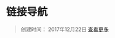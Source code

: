 链接导航
======

> 创建时间： 2017年12月22日 [查看更多](https://github.com/storybooks/storybook/tree/master/addons/links "addon-links")
